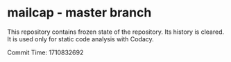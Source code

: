 # mailcap - master branch

This repository contains frozen state of the repository.
Its history is cleared. It is used only for static code
analysis with Codacy.

Commit Time: 1710832692